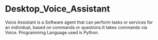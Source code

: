 # Desktop_Voice_Assistant
Voice Assistant is a Software agent that can perform tasks or services for an individual, based on commands or questions.It takes commands via Voice.
Programming Language used is Python.
